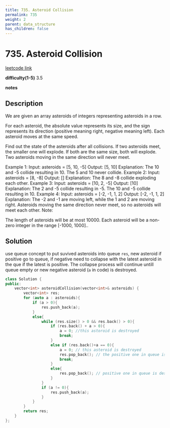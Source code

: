 ```yaml
---
title: 735. Asteroid Collision
permalink: 735
weight: 2
parent: data_structure
has_children: false
---
```

# 735. Asteroid Collision
[leetcode link](https://leetcode.com/problems/asteroid-collision/)

**difficulty(1-5)** 
3.5

**notes**   


## Description
We are given an array asteroids of integers representing asteroids in a row.

For each asteroid, the absolute value represents its size, and the sign represents its direction (positive meaning right, negative meaning left). Each asteroid moves at the same speed.

Find out the state of the asteroids after all collisions. If two asteroids meet, the smaller one will explode. If both are the same size, both will explode. Two asteroids moving in the same direction will never meet.

Example 1:
Input: 
asteroids = [5, 10, -5]
Output: [5, 10]
Explanation: 
The 10 and -5 collide resulting in 10.  The 5 and 10 never collide.
Example 2:
Input: 
asteroids = [8, -8]
Output: []
Explanation: 
The 8 and -8 collide exploding each other.
Example 3:
Input: 
asteroids = [10, 2, -5]
Output: [10]
Explanation: 
The 2 and -5 collide resulting in -5.  The 10 and -5 collide resulting in 10.
Example 4:
Input: 
asteroids = [-2, -1, 1, 2]
Output: [-2, -1, 1, 2]
Explanation: 
The -2 and -1 are moving left, while the 1 and 2 are moving right.
Asteroids moving the same direction never meet, so no asteroids will meet each other.
Note:

The length of asteroids will be at most 10000.
Each asteroid will be a non-zero integer in the range [-1000, 1000]..

## Solution
use queue concept to put suvived asteroids into queue `res`, new asteroid if positive go to queue, if negative need to collapse with the latest asteroid in the que if the latest is positive. The collapse process will continue untill queue empty or new negative asteroid (`a` in code) is destroyed.
```c++
class Solution {
public:
    vector<int> asteroidCollision(vector<int>& asteroids) {
        vector<int> res;
        for (auto a : asteroids){
            if (a > 0){
                res.push_back(a);
            }
            else{
                while (res.size() > 0 && res.back() > 0){
                    if (res.back() + a > 0){
                        a = 0; //this astoroid is destroyed
                        break;
                    }
                    else if (res.back()+a == 0){
                        a = 0; // this asteroid is destroyed
                        res.pop_back(); // the positive one in queue is destroyed
                        break;
                    }
                    else{
                        res.pop_back(); // positive one in queue is destroyed, collapse continue!
                    }                    
                }
                if (a != 0){
                    res.push_back(a);
                }
            }
        }
        return res;
    }
};
```

<!-- 
Default label
{: .label }

Blue label
{: .label .label-blue }

Stable
{: .label .label-green }

New release
{: .label .label-purple }

Coming soon
{: .label .label-yellow }

Deprecated
{: .label .label-red } -->
